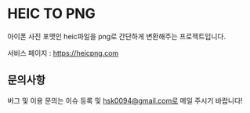# HEIC TO PNG
아이폰 사진 포맷인 heic파일을 png로 간단하게 변환해주는 프로젝트입니다.

서비스 페이지 : https://heicpng.com

## 문의사항
버그 및 이용 문의는 이슈 등록 및 hsk0094@gmail.com로 메일 주시기 바랍니다!
